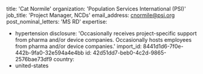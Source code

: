 title: 'Cat Normile'
organization: 'Population Services International (PSI)'
job_title: 'Project Manager, NCDs'
email_address: cnormile@psi.org
post_nominal_letters: 'MS RD'
expertise:
  - hypertension
disclosure: 'Occasionally receives project-specific support from pharma and/or device companies. Occasionally hosts employees from pharma and/or device companies.'
import_id: 8441d1d6-7f0e-442b-9fa0-32e594a4e4bb
id: 42d51dd7-beb0-4c2d-9865-2576bae73df9
country:
  - united-states
